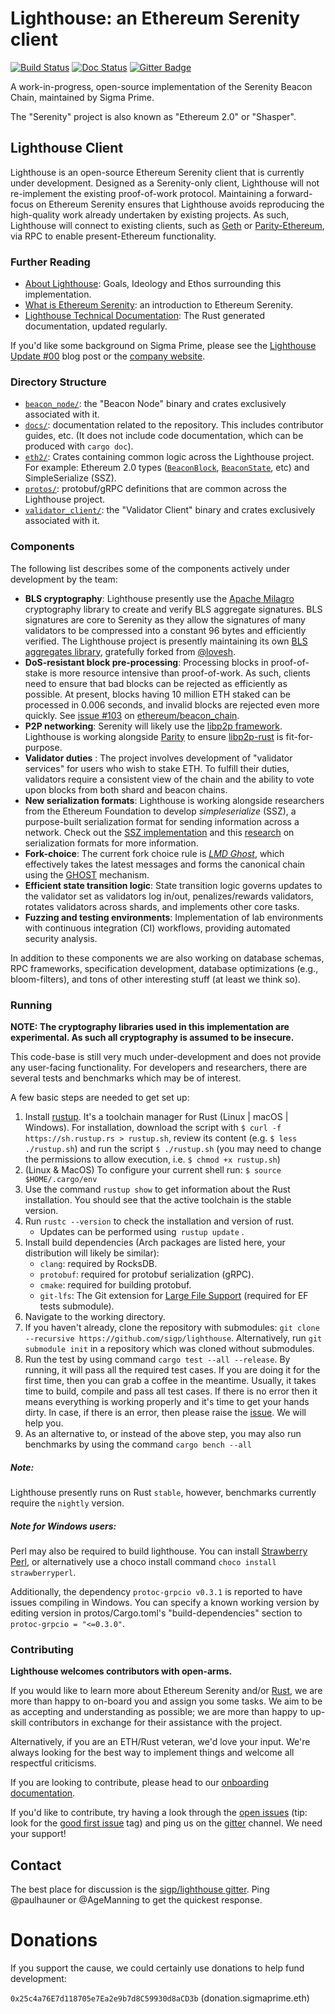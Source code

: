# Lighthouse: an Ethereum Serenity client

[![Build Status]][Build Link] [![Doc Status]][Doc Link] [![Gitter Badge]][Gitter Link]

[Build Status]: https://gitlab.sigmaprime.io/sigp/lighthouse/badges/master/build.svg
[Build Link]: https://gitlab.sigmaprime.io/sigp/lighthouse/pipelines
[Gitter Badge]: https://badges.gitter.im/Join%20Chat.svg
[Gitter Link]: https://gitter.im/sigp/lighthouse
[Doc Status]: https://img.shields.io/badge/docs-master-blue.svg
[Doc Link]: http://lighthouse-docs.sigmaprime.io/

A work-in-progress, open-source implementation of the Serenity Beacon
Chain, maintained by Sigma Prime.

The "Serenity" project is also known as "Ethereum 2.0" or "Shasper".

## Lighthouse Client

Lighthouse is an open-source Ethereum Serenity client that is currently under
development. Designed as a Serenity-only client, Lighthouse will not
re-implement the existing proof-of-work protocol. Maintaining a forward-focus
on Ethereum Serenity ensures that Lighthouse avoids reproducing the high-quality
work already undertaken by existing projects. As such, Lighthouse will connect
to existing clients, such as
[Geth](https://github.com/ethereum/go-ethereum) or
[Parity-Ethereum](https://github.com/paritytech/parity-ethereum), via RPC to enable
present-Ethereum functionality.

### Further Reading

- [About Lighthouse](docs/lighthouse.md): Goals, Ideology and Ethos surrounding
this implementation.
- [What is Ethereum Serenity](docs/serenity.md): an introduction to Ethereum Serenity.
- [Lighthouse Technical Documentation](http://lighthouse-docs.sigmaprime.io/): The Rust generated documentation, updated regularly.

If you'd like some background on Sigma Prime, please see the [Lighthouse Update
\#00](https://lighthouse.sigmaprime.io/update-00.html) blog post or the
[company website](https://sigmaprime.io).

### Directory Structure

- [`beacon_node/`](beacon_node/): the "Beacon Node" binary and crates exclusively
	associated with it.
- [`docs/`](docs/): documentation related to the repository. This includes contributor
	guides, etc. (It does not include code documentation, which can be produced with `cargo doc`).
- [`eth2/`](eth2/): Crates containing common logic across the Lighthouse project. For
	example: Ethereum 2.0 types ([`BeaconBlock`](eth2/types/src/beacon_block.rs), [`BeaconState`](eth2/types/src/beacon_state.rs), etc) and
	SimpleSerialize (SSZ).
- [`protos/`](protos/): protobuf/gRPC definitions that are common across the Lighthouse project.
- [`validator_client/`](validator_client/): the "Validator Client" binary and crates exclusively
	associated with it.

### Components

The following list describes some of the components actively under development
by the team:

- **BLS cryptography**: Lighthouse presently use the [Apache
  Milagro](https://milagro.apache.org/) cryptography library to create and
  verify BLS aggregate signatures. BLS signatures are core to Serenity as they
  allow the signatures of many validators to be compressed into a constant 96
  bytes and efficiently verified. The Lighthouse project is presently
  maintaining its own [BLS aggregates
  library](https://github.com/sigp/signature-schemes), gratefully forked from
  [@lovesh](https://github.com/lovesh).
- **DoS-resistant block pre-processing**: Processing blocks in proof-of-stake
  is more resource intensive than proof-of-work. As such, clients need to
  ensure that bad blocks can be rejected as efficiently as possible. At
  present, blocks having 10 million ETH staked can be processed in 0.006
  seconds, and invalid blocks are rejected even more quickly. See
  [issue #103](https://github.com/ethereum/beacon_chain/issues/103) on
  [ethereum/beacon_chain](https://github.com/ethereum/beacon_chain).
- **P2P networking**: Serenity will likely use the [libp2p
  framework](https://libp2p.io/). Lighthouse is working alongside
[Parity](https://www.parity.io/) to ensure
[libp2p-rust](https://github.com/libp2p/rust-libp2p) is fit-for-purpose.
- **Validator duties** : The project involves development of "validator
  services" for users who wish to stake ETH. To fulfill their duties,
  validators require a consistent view of the chain and the ability to vote
  upon blocks from both shard and beacon chains.
- **New serialization formats**: Lighthouse is working alongside researchers
  from the Ethereum Foundation to develop *simpleserialize* (SSZ), a
  purpose-built serialization format for sending information across a network.
  Check out the [SSZ
implementation](https://github.com/ethereum/eth2.0-specs/blob/00aa553fee95963b74fbec84dbd274d7247b8a0e/specs/simple-serialize.md)
and this
[research](https://github.com/sigp/serialization_sandbox/blob/report/report/serialization_report.md)
on serialization formats for more information.
- **Fork-choice**: The current fork choice rule is
[*LMD Ghost*](https://vitalik.ca/general/2018/12/05/cbc_casper.html#lmd-ghost),
which effectively takes the latest messages and forms the canonical chain using
the [GHOST](https://eprint.iacr.org/2013/881.pdf) mechanism.
- **Efficient state transition logic**: State transition logic governs
  updates to the validator set as validators log in/out, penalizes/rewards
validators, rotates validators across shards, and implements other core tasks.
- **Fuzzing and testing environments**: Implementation of lab environments with
  continuous integration (CI) workflows, providing automated security analysis.

In addition to these components we are also working on database schemas, RPC
frameworks, specification development, database optimizations (e.g.,
bloom-filters), and tons of other interesting stuff (at least we think so).

### Running

**NOTE: The cryptography libraries used in this implementation are
experimental. As such all cryptography is assumed to be insecure.**

This code-base is still very much under-development and does not provide any
user-facing functionality. For developers and researchers, there are several
tests and benchmarks which may be of interest.

A few basic steps are needed to get set up:

   1. Install [rustup](https://rustup.rs/).  It's a toolchain manager for Rust (Linux | macOS | Windows). For installation, download the script with `$ curl -f https://sh.rustup.rs > rustup.sh`, review its content (e.g. `$ less ./rustup.sh`) and run the script `$ ./rustup.sh` (you may need to change the permissions to allow execution, i.e. `$ chmod +x rustup.sh`) 
   2. (Linux & MacOS) To configure your current shell run: `$ source $HOME/.cargo/env`
   3. Use the command `rustup show` to get information about the Rust installation. You should see that the
   active toolchain is the stable version.
   4. Run `rustc --version` to check the installation and version of rust.
      - Updates can be performed using` rustup update` .
   5. Install build dependencies (Arch packages are listed here, your distribution will likely be similar):
	  - `clang`: required by RocksDB.
	  - `protobuf`: required for protobuf serialization (gRPC).
	  - `cmake`: required for building protobuf.
	  - `git-lfs`: The Git extension for [Large File Support](https://git-lfs.github.com/) (required for EF tests submodule).
   6. Navigate to the working directory.
   7. If you haven't already, clone the repository with submodules: `git clone --recursive https://github.com/sigp/lighthouse`.
		Alternatively, run `git submodule init` in a repository which was cloned without submodules.
   8. Run the test by using command `cargo test --all --release`. By running, it will pass all the required test cases.
        If you are doing it for the first time, then you can grab a coffee in the meantime. Usually, it takes time
        to build, compile and pass all test cases. If there is no error then it means everything is working properly
        and it's time to get your hands dirty.
        In case, if there is an error, then please raise the [issue](https://github.com/sigp/lighthouse/issues).
        We will help you.
   9. As an alternative to, or instead of the above step, you may also run benchmarks by using
        the command `cargo bench --all`

##### Note:
Lighthouse presently runs on Rust `stable`, however, benchmarks currently require the
`nightly` version.

##### Note for Windows users:
Perl may also be required to build lighthouse. You can install [Strawberry Perl](http://strawberryperl.com/),
or alternatively use a choco install command `choco install strawberryperl`.

Additionally, the dependency `protoc-grpcio v0.3.1` is reported to have issues compiling in Windows. You can specify
a known working version by editing version in protos/Cargo.toml's "build-dependencies" section to
`protoc-grpcio = "<=0.3.0"`.

### Contributing

**Lighthouse welcomes contributors with open-arms.**

If you would like to learn more about Ethereum Serenity and/or
[Rust](https://www.rust-lang.org/), we are more than happy to on-board you
and assign you some tasks. We aim to be as accepting and understanding as
possible; we are more than happy to up-skill contributors in exchange for their
assistance with the project.

Alternatively, if you are an ETH/Rust veteran, we'd love your input.  We're
always looking for the best way to implement things and welcome all
respectful criticisms.

If you are looking to contribute, please head to our
[onboarding documentation](https://github.com/sigp/lighthouse/blob/master/docs/onboarding.md).

If you'd like to contribute, try having a look through the [open
issues](https://github.com/sigp/lighthouse/issues) (tip: look for the [good
first
issue](https://github.com/sigp/lighthouse/issues?q=is%3Aissue+is%3Aopen+label%3A%22good+first+issue%22)
tag) and ping us on the [gitter](https://gitter.im/sigp/lighthouse) channel. We need
your support!

## Contact

The best place for discussion is the [sigp/lighthouse gitter](https://gitter.im/sigp/lighthouse).
Ping @paulhauner or @AgeManning to get the quickest response.

# Donations

If you support the cause, we could certainly use donations to help fund development:

`0x25c4a76E7d118705e7Ea2e9b7d8C59930d8aCD3b` (donation.sigmaprime.eth)
